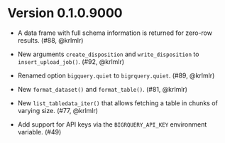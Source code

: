 # Version 0.1.0.9000

* A data frame with full schema information is returned for zero-row results. (#88, @krlmlr)

* New arguments `create_disposition` and `write_disposition` to `insert_upload_job()`. (#92, @krlmlr)

* Renamed option `bigquery.quiet` to `bigrquery.quiet`. (#89, @krlmlr)

* New `format_dataset()` and `format_table()`. (#81, @krlmlr)

* New `list_tabledata_iter()` that allows fetching a table in chunks of varying size. (#77, @krlmlr)

* Add support for API keys via the `BIGRQUERY_API_KEY` environment variable. (#49)

